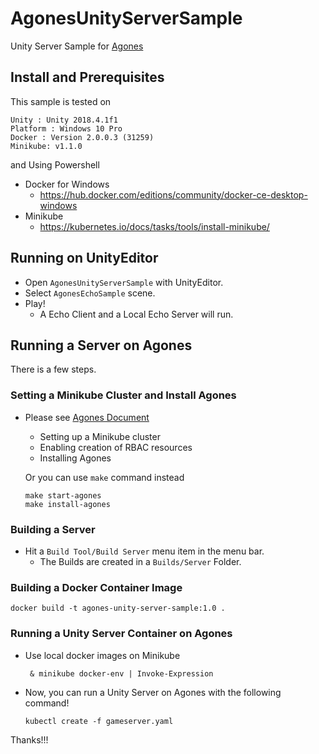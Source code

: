 # AgonesUnityServerSample
Unity Server Sample for [Agones](https://github.com/GoogleCloudPlatform/agones)

## Install and Prerequisites
This sample is tested on
```
Unity : Unity 2018.4.1f1
Platform : Windows 10 Pro
Docker : Version 2.0.0.3 (31259)
Minikube: v1.1.0
```
and Using Powershell

* Docker for Windows
  * https://hub.docker.com/editions/community/docker-ce-desktop-windows
* Minikube
  * https://kubernetes.io/docs/tasks/tools/install-minikube/

## Running on UnityEditor
* Open `AgonesUnityServerSample` with UnityEditor.
* Select `AgonesEchoSample` scene.
* Play!
  * A Echo Client and a Local Echo Server will run.

## Running a Server on Agones
There is a few steps.

### Setting a Minikube Cluster and Install Agones
* Please see [Agones Document](https://agones.dev/site/docs/installation/)
  * Setting up a Minikube cluster
  * Enabling creation of RBAC resources
  * Installing Agones

  Or you can use `make` command instead
    ```
    make start-agones
    make install-agones
    ```

### Building a Server
* Hit a `Build Tool/Build Server` menu item in the menu bar.
  * The Builds are created in a `Builds/Server` Folder.

### Building a Docker Container Image
  ```
  docker build -t agones-unity-server-sample:1.0 .
  ```

### Running a Unity Server Container on Agones
* Use local docker images on Minikube
  ```
   & minikube docker-env | Invoke-Expression
  ```
* Now, you can run a Unity Server on Agones with the following command!
  ```
  kubectl create -f gameserver.yaml
  ```


Thanks!!!